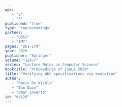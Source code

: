 ```yaml
---
wps: 
   - "2"
   - "3"
published: "true"
type: "inproceedings"
partner: 
   - "GSSI"
   - "IMT"
pages: "261-279"
year: 2020
publisher: "Springer"
volume: "12477"
series: "Lecture Notes in Computer Science"
booktitle: "Proceedings of ISoLA 2020"
title: "Verifying AbC specifications via emulation"
author: 
   - "Rocco De Nicola"
   - "Tan Duon"
   - "Omar Inverso"
id: "ddi20"
---
```

